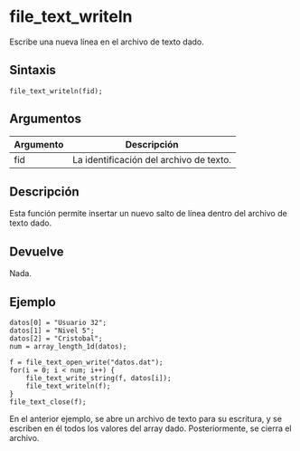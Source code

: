 # file_text_writeln

Escribe una nueva línea en el archivo de texto dado.

## Sintaxis

  
```gml  
file_text_writeln(fid);  
```  

## Argumentos

Argumento|Descripción|  
---|---|  
fid|La identificación del archivo de texto.|  

## Descripción

Esta función permite insertar un nuevo salto de línea dentro del archivo de texto dado.

## Devuelve

Nada.

## Ejemplo

  
```gml  
datos[0] = "Usuario 32";  
datos[1] = "Nivel 5";  
datos[2] = "Cristobal";  
num = array_length_1d(datos);  
  
f = file_text_open_write("datos.dat");  
for(i = 0; i < num; i++) {  
    file_text_write_string(f, datos[i]);  
    file_text_writeln(f);  
}  
file_text_close(f);  
```  
En el anterior ejemplo, se abre un archivo de texto para su escritura, y se escriben en él todos los valores del array dado. Posteriormente, se cierra el archivo.